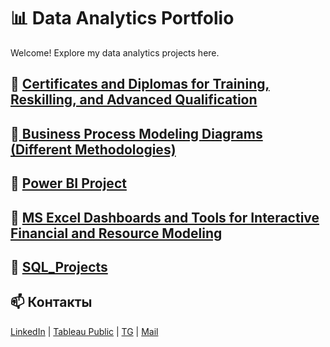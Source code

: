 # 📊 Data Analytics Portfolio  
Welcome! Explore my data analytics projects here.

## 🔹 [Certificates and Diplomas for Training, Reskilling, and Advanced Qualification](https://github.com/Elena-Rykh/data-analytics-portfolio/tree/9d90709821b92d7c1303565e0e0cf866bc115a6f/Certificates%20and%20Diplomas%20for%20Training%2C%20Reskilling%2C%20and%20Advanced%20Qualification)

## 🔹[ Business Process Modeling Diagrams (Different Methodologies)](https://github.com/Elena-Rykh/data-analytics-portfolio/tree/75913f82dce3602dde1dfdb897b8f35601e341c6/Business%20Process%20Modeling%20Diagrams%20(Different%20Methodologies))

## 🔹 [Power BI Project ](https://github.com/Elena-Rykh/data-analytics-portfolio/tree/75913f82dce3602dde1dfdb897b8f35601e341c6/Power%20BI%20Project)

## 🔹 [MS Excel Dashboards and Tools for Interactive Financial and Resource Modeling](https://github.com/Elena-Rykh/data-analytics-portfolio/tree/75913f82dce3602dde1dfdb897b8f35601e341c6/MS%20Excel%20Dashboards%20and%20Tools%20for%20Interactive%20Financial%20and%20Resource%20Modeling)

## 🔹 [SQL_Projects](https://github.com/Elena-Rykh/data-analytics-portfolio/tree/75913f82dce3602dde1dfdb897b8f35601e341c6/SQL_Projects)

## 📫 Контакты  
[LinkedIn](https://www.linkedin.com/in/elena-rykhlova-82965623a ) | [Tableau Public](https://public.tableau.com/profile/ВАШ_ЛИНК/)  | [TG](@ElenaRykh) | [Mail](Elena.Rykh@gmail.com)
